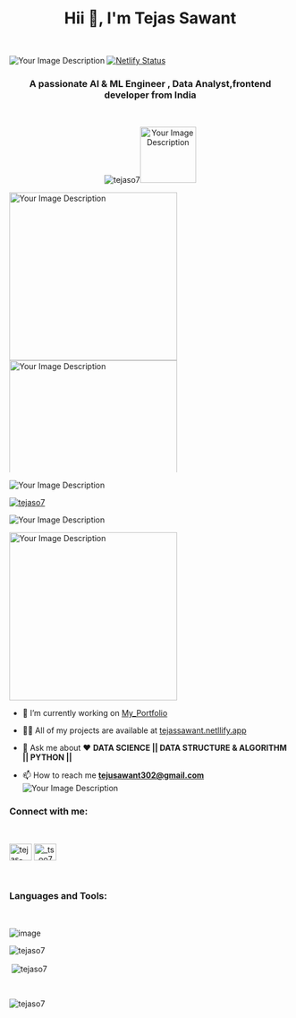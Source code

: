 <h1 align="center">Hii 👋, I'm <b>Tejas Sawant</b></h1> <br>

![Your Image Description](https://user-images.githubusercontent.com/74038190/212284158-e840e285-664b-44d7-b79b-e264b5e54825.gif)
[![Netlify Status](https://api.netlify.com/api/v1/badges/a0d7e841-8056-4d9b-a27a-82e99c7de31a/deploy-status)](https://tejassawant.app.netlify.com)
<h3 align="center">A passionate AI & ML Engineer , Data Analyst,frontend developer from India</h3><br>
<p align="center"> <img src="https://komarev.com/ghpvc/?username=tejaso7&label=Profile%20views&color=0e75b6&style=flat" alt="tejaso7" /><img src="https://user-images.githubusercontent.com/74038190/212257472-08e52665-c503-4bd9-aa20-f5a4dae769b5.gif" alt="Your Image Description" width="100">
 </p>
 
<div style="height: 500px; overflow-y: auto;">
<img src="https://media.giphy.com/media/3iyKHMIKg5VWG6qHUm/giphy.gif" alt="Your Image Description" width="300" />
<img src="https://user-images.githubusercontent.com/74038190/218265814-3084a4ba-809c-4135-afc0-8685d0f634b3.gif" alt="Your Image Description" width="300" />
</div>


![Your Image Description](https://user-images.githubusercontent.com/74038190/212284115-f47cd8ff-2ffb-4b04-b5bf-4d1c14c0247f.gif)

<p align="left"> <a href="https://github.com/ryo-ma/github-profile-trophy"><img src="https://github-profile-trophy.vercel.app/?username=tejaso7" alt="tejaso7" /></a> </p>

![Your Image Description](https://user-images.githubusercontent.com/74038190/212284115-f47cd8ff-2ffb-4b04-b5bf-4d1c14c0247f.gif)

<img src="https://user-images.githubusercontent.com/74038190/229223156-0cbdaba9-3128-4d8e-8719-b6b4cf741b67.gif" alt="Your Image Description" width="300" />

 
 






- 🔭 I’m currently working on [My_Portfolio](https://tejassawantportfolio.vercel.app/)

- 👨‍💻 All of my projects are available at [tejassawant.netllify.app](tejassawant.netllify.app)

- 💬 Ask me about ❤️ **DATA SCIENCE || DATA STRUCTURE & ALGORITHM || PYTHON ||**

- 📫 How to reach me **tejusawant302@gmail.com**
  <br>
  ![Your Image Description](https://user-images.githubusercontent.com/74038190/212284115-f47cd8ff-2ffb-4b04-b5bf-4d1c14c0247f.gif)


<h3 align="left">Connect with me:</h3><br>
<p align="left">
<a href="https://linkedin.com/in/tejas-sawant-3a9b5820b" target="blank"><img align="center" src="https://raw.githubusercontent.com/rahuldkjain/github-profile-readme-generator/master/src/images/icons/Social/linked-in-alt.svg" alt="tejas-sawant-3a9b5820b" height="30" width="40" /></a>
<a href="https://instagram.com/_ts_oo7_" target="blank"><img align="center" src="https://raw.githubusercontent.com/rahuldkjain/github-profile-readme-generator/master/src/images/icons/Social/instagram.svg" alt="_ts_oo7_" height="30" width="40" /></a>
</p>


<br>

<h3 align="left">Languages and Tools:</h3>
<br>

![image](https://github.com/Tejaso7/Tejaso7/assets/115860482/847288c0-20d0-4d2d-8b97-9fe81c1424b5)




<p><img align="left" src="https://github-readme-stats.vercel.app/api/top-langs?username=tejaso7&show_icons=true&locale=en&layout=compact" alt="tejaso7" /></p><br>

<p>&nbsp;<img align="center" src="https://github-readme-stats.vercel.app/api?username=tejaso7&show_icons=true&locale=en" alt="tejaso7" /></p><br>

<p><img align="center" src="https://github-readme-streak-stats.herokuapp.com/?user=tejaso7&" alt="tejaso7" /></p>
